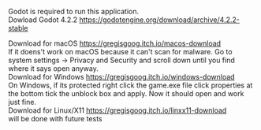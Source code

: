 Godot is required to run this application.                  
Dowload Godot 4.2.2 https://godotengine.org/download/archive/4.2.2-stable

Download for macOS https://gregisgoog.itch.io/macos-download                                          
If it doens't work on macOS because it can't scan for malware. Go to system settings -> Privacy and Security and scroll down until you find where it says open anyway.                        
Download for Windows https://gregisgoog.itch.io/windows-download                    
On Windows, if its protected right click the game.exe file click properties at the bottom tick the unblock box and apply. Now it should open and work just fine.                 
Download for Linux/X11 https://gregisgoog.itch.io/linxx11-download                        
will be done with future tests

